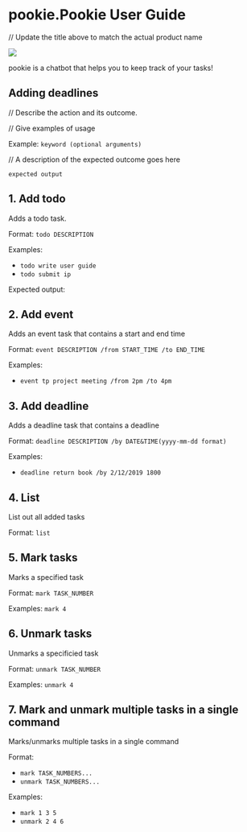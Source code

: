 # pookie.Pookie User Guide

// Update the title above to match the actual product name

![](docs.Ui.png)

pookie is a chatbot that helps you to keep track of your tasks!

## Adding deadlines

// Describe the action and its outcome.

// Give examples of usage

Example: `keyword (optional arguments)`

// A description of the expected outcome goes here

```
expected output
```

## 1. Add todo

Adds a todo task.

Format: `todo DESCRIPTION`

Examples:
- `todo write user guide`
- `todo submit ip`

Expected output:


## 2. Add event

Adds an event task that contains a start and end time

Format: `event DESCRIPTION /from START_TIME /to END_TIME`

Examples: 
- `event tp project meeting /from 2pm /to 4pm`

## 3. Add deadline
Adds a deadline task that contains a deadline

Format: `deadline DESCRIPTION /by DATE&TIME(yyyy-mm-dd format)`

Examples: 
- `deadline return book /by 2/12/2019 1800`

## 4. List
List out all added tasks

Format: `list`

## 5. Mark tasks
Marks a specified task

Format: `mark TASK_NUMBER`

Examples: `mark 4`

## 6. Unmark tasks
Unmarks a specificied task

Format: `unmark TASK_NUMBER`

Examples: `unmark 4`

## 7. Mark and unmark multiple tasks in a single command
Marks/unmarks multiple tasks in a single command

Format:
- `mark TASK_NUMBERS...`
- `unmark TASK_NUMBERS...`

Examples:
- `mark 1 3 5`
- `unmark 2 4 6`
